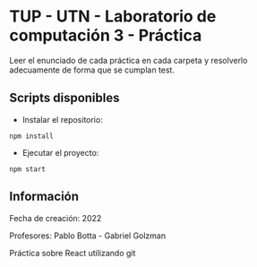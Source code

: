 # TUP - UTN - Laboratorio de computación 3 - Práctica

Leer el enunciado de cada práctica en cada carpeta y resolverlo adecuamente de forma que se cumplan test.

## Scripts disponibles

- Instalar el repositorio:

`npm install`


- Ejecutar el proyecto:

`npm start`

## Información

Fecha de creación: 2022

Profesores: Pablo Botta - Gabriel Golzman

Práctica sobre React utilizando git
